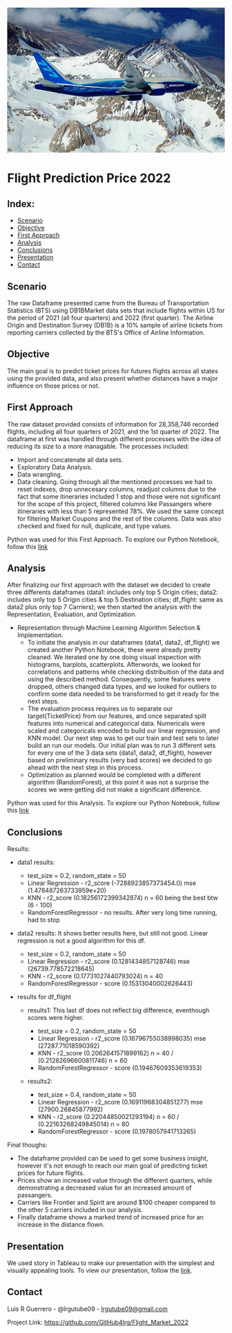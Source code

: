 ![Flight Image](https://github.com/GitHub4lrg/Flight_Market_2022/blob/main/images/Boening%20_777_%20wikimedia.jpg)
# Flight Prediction Price 2022

## Index:

- [Scenario](#scenario)
- [Objective](#objective)
- [First Approach](#first-approach)
- [Analysis](#analysis)
-	[Conclusions](#conclusions)
-	[Presentation](#presentation)
-	[Contact](#contact)

## Scenario

The raw Dataframe presented came from the Bureau of Transportation Statistics (BTS) using DB1BMarket data sets that include flights within US for the period of 2021 (all four quarters) and 2022 (first quarter). The Airline Origin and Destination Survey (DB1B) is a 10% sample of airline tickets from reporting carriers collected by the BTS's Office of Airline Information.

## Objective

The main goal is to predict ticket prices for futures flights across all states using the provided data, and also present whether distances have a major influence on those prices or not.

## First Approach

The raw dataset provided consists of information for 28,358,746 recorded flights, including all four quarters of 2021, and the 1st quarter of 2022. The dataframe at first was handled through different processes with the idea of reducing its size to a more managable. The processes included:
- Import and concatenate all data sets.
- Exploratory Data Analysis.
- Data wrangling.
- Data cleaning.
Going through all the mentioned processes we had to reset indexes, drop unnecesary columns, readjust columns due to the fact that some itineraries included 1 stop and those were not significant for the scope of this project, filtered columns like Passangers where itineraries with less than 5 represented 78%. We used the same concept for filtering Market Coupons and the rest of the columns. Data was also checked and fixed for null, duplicate, and type values.

Python was used for this First Approach. To explore our Python Notebook, follow this [link](Python/Flight_Market_2022.ipynb)

## Analysis

After finalizing our first approach with the dataset we decided to create three differents dataframes (data1: includes only top 5 Origin cities; data2: includes only top 5 Origin cities & top 5 Destination cities; df_flight: same as data2 plus only top 7 Carriers); we then started the analysis with the Representation, Evaluation, and Optimization.

- Representation through Machine Learning Algorithm Selection & Implementation.
  - To initiate the analysis in our dataframes (data1, data2, df_flight) we created another Python Notebook, these were already pretty cleaned. We iterated one by one doing visual inspection with histograms, barplots, scatterplots. Afterwords, we looked for correlations and patterns while checking distribuition of the data and using the described method. Consequently, some features were dropped, others changed data types, and we looked for outliers to confirm some data needed to be transformed to get it ready for the next steps.
  - The evaluation process requires us to separate our target(TicketPrice) from our features, and once separated split features into numerical and categorical data. Numericals were scaled and categoricals encoded to build our linear regression, and KNN model. Our next step was to get our train and test sets to later build an run our models. Our initial plan was to run 3 different sets for every one of the 3 data sets (data1, data2, df_flight), however based on preliminary results (very bad scores) we decided to go ahead with the next step in this process.
  - Optimization as planned would be completed with a different algorithm (RandomForest), at this point it was not a surprise the scores we were getting did not make a significant difference.

Python was used for this Analysis. To explore our Python Notebook, follow this [link](Python/Flight_Market_2022B.ipynb)

## Conclusions

Results:

- data1 results:

  - test_size = 0.2, random_state = 50
  - Linear Regression - r2_score (-7288923857373454.0)   mse (1.478487263733959e+20)
  - KNN - r2_score (0.18256172399342874)  n = 60 being the best btw (6 - 100)
  - RandomForestRegressor - no results. After very long time running, had to stop

- data2 results: It shows better results here, but still not good. Linear regression is not a good algorithm for this df.

  - test_size = 0.2, random_state = 50
  - Linear Regression - r2_score (0.1281434857128746)   mse (26739.778572218645)
  - KNN - r2_score (0.17731027440793024)  n = 40
  - RandomForestRegressor - score (0.15313040002626443)

- results for df_flight

  - results1: This last df does not reflect big difference, eventhough scores were higher.

    - test_size = 0.2, random_state = 50
    - Linear Regression - r2_score (0.16796755038998035)   mse (27287.71018590392)
    - KNN - r2_score (0.2062641571899162)  n = 40 /  (0.21282696600811746)  n = 60  
    - RandomForestRegressor - score (0.19467609353619353)

  - results2:

    - test_size = 0.4, random_state = 50
    - Linear Regression - r2_score (0.16911968304851277)   mse (27900.26845877992)
    - KNN - r2_score (0.22044850021293194)  n = 60 /  (0.22163268249845014)  n = 80  
    - RandomForestRegressor - score (0.1978057941713265)

Final thoughs: 
 - The dataframe provided can be used to get some business insight, however it's not enough to reach our main goal of predicting ticket prices for future flights.
 - Prices show an increased value through the different quarters, while demonstrating a decreased value for an increased amount of passangers.
 - Carriers like Frontier and Spirit are around $100 cheaper compared to the other 5 carriers included in our analysis.
 - Finally dataframe shows a marked trend of increased price for an increase in the distance flown.

## Presentation

We used story in Tableau to make our presentation with the simplest and visually appealing tools. To view our presentation, follow the [link](https://public.tableau.com/views/FlightMarket2022/Dashboard1?:language=en-US&:display_count=n&:origin=viz_share_link).

## Contact
Luis R Guerrero - @lrgutube09 - lrgutube09@gmail.com

Project Link: https://github.com/GitHub4lrg/Flight_Market_2022

